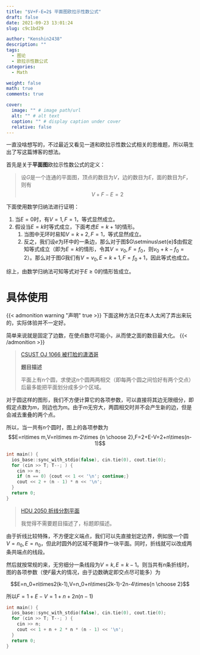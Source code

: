 ```yaml
---
title: "$V+F-E=2$ 平面图欧拉示性数公式"
draft: false
date: 2021-09-23 13:01:24
slug: c9c1bd29

author: "Kenshin2438"
description: ""
tags:
  - 图论
  - 欧拉示性数公式
categories:
  - Math

weight: false
math: true
comments: true

cover:
  image: "" # image path/url
  alt: "" # alt text
  caption: "" # display caption under cover
  relative: false
---
```


一直没啥想写的，不过最近又看见一道和欧拉示性数公式相关的思维题，所以萌生出了写这篇博客的想法。

首先是关于**平面图**欧拉示性数公式的定义：

> 设$G$是一个连通的平面图，顶点的数目为$V$，边的数目为$E$，面的数目为$F$，则有$$V+F-E=2$$

<!--more-->

下面使用数学归纳法进行证明：

1. 当$E=0$时，有$V=1,F=1$，等式显然成立。
2. 假设当$E=k$时等式成立，下面考虑$E=k+1$的情形。
   1. 当图中无环时易知$V=k+2,F=1$，等式显然成立。
   2. 反之，我们设$e$为环中的一条边，那么对于图$G\setminus\set{e}$由假定知等式成立（即为$E=k$的情形，令其$V=v_0,F=f_0$，则$v_0+k-f_0=2$）。那么对于图$G$我们有$V=v_0,E=k+1,F=f_0+1$，因此等式也成立。

综上，由数学归纳法可知等式对于$E\geq0$的情形皆成立。

# 具体使用

{{< admonition warning "声明" true >}}
下面这种方法只在本人太闲了弄出来玩的，实际体验并不一定好。

简单来说就是固定了边数，在使点数尽可能小，从而使之面的数目最大化。
{{< /admonition >}}

> [CSUST OJ 1066 被打脸的潇洒哥](http://acm.csust.edu.cn/problem/1066)
> 
> **题目描述**
> 
> 平面上有n个圆，求使这n个圆两两相交（即每两个圆之间恰好有两个交点）后最多能把平面划分成多少个区域。

对于圆这样的图形，我们不方便计算它的各项参数，可以直接将其边无限细分，即假定点数为$m$，则边也为$m$。由于$m$无穷大，两圆相交时并不会产生新的边，但是会减去重叠的两个点。

所以，当一共有$n$个圆时，图上的各项参数为
$$E=n\times m,V=n\times m-2\times {n \choose 2},F=2+E-V=2+n\times(n-1)$$

```cpp
int main() {
  ios_base::sync_with_stdio(false), cin.tie(0), cout.tie(0);
  for (cin >> T; T--; ) {
    cin >> n;
    if (n == 0) {cout << 1 << '\n'; continue;}
    cout << 2 + (n - 1) * n << '\n';
  }
  return 0;
}
```

> [HDU 2050 折线分割平面](http://acm.hdu.edu.cn/showproblem.php?pid=2050)
> 
> 我觉得不需要题目描述了，标题即描述。

由于折线比较特殊，不方便定义端点，我们可以先直接划定边界，例如放一个圆$V=n_0,E=n_0$，但此时圆外的区域不能算作一块平面。同时，折线就可以改成两条共端点的线段。

然后就按常规的来，无穷细分一条线段为$V=k,E=k-1$。则当共有$n$条折线时，图的各项参数（使$F$最大的情况，由于边数确定即交点尽可能多）为

$$E=n_0+n\times2(k-1),V=n_0+n\times(2k-1)-2n-4\times{n \choose 2}$$

所以$F=1+E-V=1+n+2n(n-1)$

```cpp
int main() {
  ios_base::sync_with_stdio(false), cin.tie(0), cout.tie(0);
  for (cin >> T; T--; ) {
    cin >> n;
    cout << 1 + n + 2 * n * (n - 1) << '\n';
  }
  return 0;
}
```
